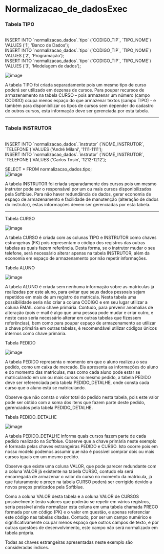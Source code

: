 # Normalizacao_de_dadosExec

<h3> Tabela TIPO </h3> <br>
INSERT INTO `normalizacao_dados`.`tipo` (`CODIGO_TIP`, `TIPO_NOME`) VALUES ('1', 'Banco de Dados');       <br>
INSERT INTO `normalizacao_dados`.`tipo` (`CODIGO_TIP`, `TIPO_NOME`) VALUES ('2', 'Programação');          <br>
INSERT INTO `normalizacao_dados`.`tipo` (`CODIGO_TIP`, `TIPO_NOME`) VALUES ('3', 'Modelagem de dados');   <br>

![image](https://user-images.githubusercontent.com/69328711/147393224-c99d8282-c745-4d44-99ef-0d4e967d9c7e.png)



A tabela TIPO foi criada separadamente pois um mesmo tipo de curso poderá ser utilizado em dezenas de cursos. Para poupar recursos de armazenamento na tabela CURSO – pois armazenar um número (campo CODIGO) ocupa menos espaço do que armazenar textos (campo TIPO) - e também para disponibilizar os tipos de cursos sem depender do cadastro de outros cursos, esta informação deve ser gerenciada por esta tabela.
<hr>
<h3> Tabela INSTRUTOR </h3> <br>
INSERT INTO `normalizacao_dados`.`instrutor` (`NOME_INSTRUTOR`, `TELEFONE`) VALUES ('André Milani', '1111-1111'); <br>
INSERT INTO `normalizacao_dados`.`instrutor` (`NOME_INSTRUTOR`, `TELEFONE`) VALUES ('Carlos Tosin', '1212-1212'); <br>

SELECT * FROM normalizacao_dados.tipo; <br>
![image](https://user-images.githubusercontent.com/69328711/147393236-5e7d44b4-6b82-425c-a782-9c11c35f52ea.png)



A tabela INSTRUTOR foi criada separadamente dos cursos pois um mesmo instrutor pode ser o responsável por um ou mais cursos disponibilizados pela Softblue. Para não haver redundância de dados, gerar economia de espaço de armazenamento e facilidade de manutenção (alteração de dados do instrutor), estas informações devem ser gerenciadas por esta tabela.
<hr>
Tabela CURSO

![image](https://user-images.githubusercontent.com/69328711/147393241-35748cb2-09c9-42dc-b493-0e9c57f947ee.png)

A tabela CURSO é criada com as colunas TIPO e INSTRUTOR como chaves estrangeiras (FK) pois representam o código dos registros das outras tabelas as quais fazem referência. Desta forma, se o instrutor mudar o seu telefone, será necessário alterar apenas na tabela INSTRUTOR, além da economia em espaço de armazenamento por não repetir informações.

Tabela ALUNO

![image](https://user-images.githubusercontent.com/69328711/147393262-09db7c4b-5f0a-4327-a3ef-c28eb97293a5.png)

A tabela ALUNO é criada sem nenhuma informação sobre as matrículas já realizadas por este aluno, para evitar que seus dados pessoais sejam repetidos em mais de um registro de matrícula. Nesta tabela uma possibilidade seria não criar a coluna CODIGO e em seu lugar utilizar a coluna EMAIL como chave primária. Contudo, para prevenir anomalias de alteração (pois e-mail é algo que uma pessoa pode mudar e criar outro, e neste caso seria necessário alterar em outras tabelas que fizessem referências), bem como para poupar espaço de armazenamento ao utilizar a chave primária em outras tabelas, é recomendável utilizar códigos únicos internos como chave primária.

Tabela PEDIDO

![image](https://user-images.githubusercontent.com/69328711/147393257-44b2f2a9-b0fb-4b2c-8a64-4617eacee265.png)

A tabela PEDIDO representa o momento em que o aluno realizou o seu pedido, como um caixa de mercado. Ela apresenta as informações do aluno e do momento das matrículas, mas como cada aluno pode estar se matriculando em um ou mais cursos no mesmo pedido, a tabela PEDIDO deve ser referenciada pela tabela PEDIDO_DETALHE, onde consta cada curso que o aluno está se matriculando.

Observe que não consta o valor total do pedido nesta tabela, pois este valor pode ser obtido com a soma dos itens que fazem parte deste pedido, gerenciados pela tabela PEDIDO_DETALHE.

Tabela PEDIDO_DETALHE

![image](https://user-images.githubusercontent.com/69328711/147393253-2ce7a01c-76d4-466c-9f8a-8b5b20bb638a.png)

A tabela PEDIDO_DETALHE informa quais cursos fazem parte de cada pedido realizado na Softblue. Observe que a chave primária neste exemplo é formada pelas chaves estrangeiras PEDIDO e CURSO. Isto ocorre pois em nosso modelo podemos assumir que não é possível comprar dois ou mais cursos iguais em um mesmo pedido.

Observe que existe uma coluna VALOR, que pode parecer redundante com a coluna VALOR já existente na tabela CURSO, contudo ela será encarregada de armazenar o valor do curso no momento da matrícula, já que futuramente o preço na tabela CURSO poderá ser corrigido devido a novos preços praticados pela Softblue.

Como a coluna VALOR desta tabela e a coluna VALOR de CURSOS possivelmente terão valores que poderão se repetir em vários registros, seria possível ainda normalizar esta coluna em uma tabela chamada PRECO formada por um código (PK) e o valor em questão, e apenas referenciar este código nas tabelas citadas. Contudo, por ser um campo numérico e significativamente ocupar menos espaço que outros campos de texto, e por outras questões de desenvolvimento, este campo não será normalizado em tabela própria.

Todas as chaves estrangeiras apresentadas neste exemplo são consideradas índices.

